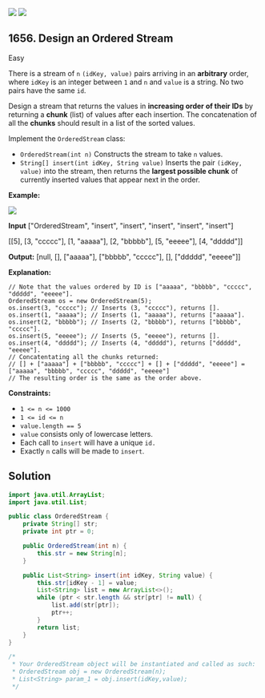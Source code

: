 [![](https://img.shields.io/github/stars/javadev/LeetCode-in-Java?label=Stars&style=flat-square)](https://github.com/javadev/LeetCode-in-Java)
[![](https://img.shields.io/github/forks/javadev/LeetCode-in-Java?label=Fork%20me%20on%20GitHub%20&style=flat-square)](https://github.com/javadev/LeetCode-in-Java/fork)

## 1656\. Design an Ordered Stream

Easy

There is a stream of `n` `(idKey, value)` pairs arriving in an **arbitrary** order, where `idKey` is an integer between `1` and `n` and `value` is a string. No two pairs have the same `id`.

Design a stream that returns the values in **increasing order of their IDs** by returning a **chunk** (list) of values after each insertion. The concatenation of all the **chunks** should result in a list of the sorted values.

Implement the `OrderedStream` class:

*   `OrderedStream(int n)` Constructs the stream to take `n` values.
*   `String[] insert(int idKey, String value)` Inserts the pair `(idKey, value)` into the stream, then returns the **largest possible chunk** of currently inserted values that appear next in the order.

**Example:**

**![](https://assets.leetcode.com/uploads/2020/11/10/q1.gif)**

**Input** ["OrderedStream", "insert", "insert", "insert", "insert", "insert"]

[[5], [3, "ccccc"], [1, "aaaaa"], [2, "bbbbb"], [5, "eeeee"], [4, "ddddd"]]

**Output:** [null, [], ["aaaaa"], ["bbbbb", "ccccc"], [], ["ddddd", "eeeee"]]

**Explanation:**

    // Note that the values ordered by ID is ["aaaaa", "bbbbb", "ccccc", "ddddd", "eeeee"].
    OrderedStream os = new OrderedStream(5);
    os.insert(3, "ccccc"); // Inserts (3, "ccccc"), returns [].
    os.insert(1, "aaaaa"); // Inserts (1, "aaaaa"), returns ["aaaaa"].
    os.insert(2, "bbbbb"); // Inserts (2, "bbbbb"), returns ["bbbbb", "ccccc"].
    os.insert(5, "eeeee"); // Inserts (5, "eeeee"), returns [].
    os.insert(4, "ddddd"); // Inserts (4, "ddddd"), returns ["ddddd", "eeeee"].
    // Concatentating all the chunks returned:
    // [] + ["aaaaa"] + ["bbbbb", "ccccc"] + [] + ["ddddd", "eeeee"] = ["aaaaa", "bbbbb", "ccccc", "ddddd", "eeeee"]
    // The resulting order is the same as the order above. 

**Constraints:**

*   `1 <= n <= 1000`
*   `1 <= id <= n`
*   `value.length == 5`
*   `value` consists only of lowercase letters.
*   Each call to `insert` will have a unique `id.`
*   Exactly `n` calls will be made to `insert`.

## Solution

```java
import java.util.ArrayList;
import java.util.List;

public class OrderedStream {
    private String[] str;
    private int ptr = 0;

    public OrderedStream(int n) {
        this.str = new String[n];
    }

    public List<String> insert(int idKey, String value) {
        this.str[idKey - 1] = value;
        List<String> list = new ArrayList<>();
        while (ptr < str.length && str[ptr] != null) {
            list.add(str[ptr]);
            ptr++;
        }
        return list;
    }
}

/*
 * Your OrderedStream object will be instantiated and called as such:
 * OrderedStream obj = new OrderedStream(n);
 * List<String> param_1 = obj.insert(idKey,value);
 */
```